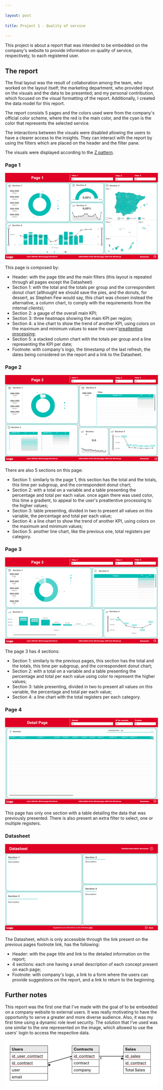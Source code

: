 ```yaml
---

layout: post

title: Project 1 - Quality of service

---
```



This project is about a report that was intended to be embedded on the company's website to provide information on quality of service, respectively, to each registered user. 

## The report

The final layout was the result of collaboration among the team, who worked on the layout itself; the marketing department, who provided input on the visuals and the data to be presented; and my personal contribution, which focused on the visual formatting of the report. Additionally, I created the data model for this report.

The report consists 5 pages and the colors used were from the company's official color scheme, where the red is the main color, and the cyan is the color that represents the selected service. 

The interactions between the visuals were disabled allowing the users to have a clearer access to the insights. They can interact with the report by using the filters which are placed on the header and the filter pane.

The visuals were displayed according to the [Z pattern](https://yingdesign.medium.com/be-a-designer-who-can-also-help-with-writing-copy-2f4ea02a5646).

### Page 1

![Page 1](/public/images/p1_1.png)

This page is composed by:

- Header: with the page title and the main filters (this layout is repeated through all pages except the Datasheet)
- Section 1: with the total and the totals per group and the correspondent donut chart (althought we should save the pies, and the donuts, for dessert, as Stephen Few would say, this chart was chosen instead the alternative, a column chart, to comply with the requirements from the internal clients);
- Section 2: a gauge of the overall main KPI;
- Section 3: three heatmaps showing the main KPI per region;
- Section 4: a line chart to show the trend of another KPI, using colors on the maximum and minimum values to ease the users'[preattentive processing](https://datascience.aero/brain-data-visualization/);
- Section 5: a stacked column chart with the totals per group and a line representing the KPI per date; 
- Footnote: with company's logo, the timestamp of the last refresh, the dates being considered on the report and a link to the Datasheet.

### Page 2

![Page 2](/public/images/p1_2.png)

There are also 5 sections on this page:

- Section 1: similarly to the page 1, this section has the total and the totals, this time per subgroup, and the correspondent donut chart;
- Section 2: with a total on a variable and a table presenting the percentage and total per each value. once again there was used color, this time a gradient, to appeal to the user's preattentive processing to the higher values;
- Section 3: table presenting, divided in two to present all values on this variable, the percentage and total per each value;
- Section 4: a line chart to show the trend of another KPI, using colors on the maximum and minimum values;
- Section 5: another line chart, like the previous one, total registers per category.

### Page 3

![Page 3](/public/images/p1_3.png)

The page 3 has 4 sections:

- Section 1: similarly to the previous pages, this section has the total and the totals, this time per subgroup, and the correspondent donut chart;
- Section 2: with a total on a variable and a table presenting the percentage and total per each value using color to represent the higher values;
- Section 3: table presenting, divided in two to present all values on this variable, the percentage and total per each value;
- Section 4: a line chart with the total registers per each category.

### Page 4

![Page 4](/public/images/p1_4.png)

This page has only one section with a table detailing the data that was previously presented. There is also present an extra filter to select, one or multiple registers.

### Datasheet

![Datasheet](/public/images/p1_5.png)

The Datasheet, which is only accessible through the link present on the previous pages footnote link, has the following:

- Header: with the page title and link to the detailed information on the report;
- 4 sections: each one having a small description of each concept present on each page;
- Footnote: with company's logo, a link to a form where the users can provide suggestions on the report, and a link to return to the beginning.


## Further notes

This report was the first one that I've made with the goal of to be embedded on a company website to external users. It was really motivating to have the opportunity to serve a greater and more diverse audience.
Also, it was my first time using a dynamic role level security. The solution that I’ve used was one similar to the one represented on the image, which allowed to use the users' login to access the respective data.

![RLS](/public/images/p1_rls.png)


